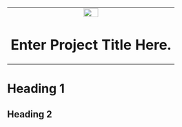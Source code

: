 <table class="header">
 <tr>
   <td align="center"><img src="https://www.xilinx.com/content/dam/xilinx/imgs/press/media-kits/corporate/xilinx-logo.png" width="30%"/><h1>Enter Project Title Here.</h1>
   </td>
 </tr>
</table>

# Heading 1


## Heading 2
